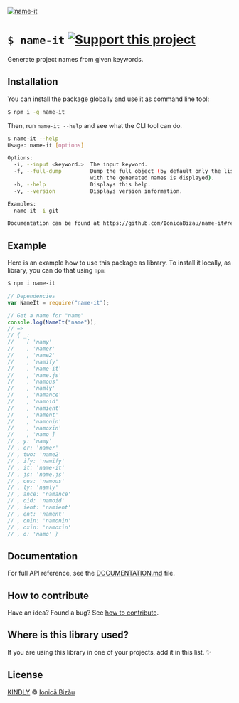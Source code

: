 [![name-it](http://i.imgur.com/VhsfveB.png)](#)

# `$ name-it` [![Support this project][donate-now]][paypal-donations]

Generate project names from given keywords.

## Installation

You can install the package globally and use it as command line tool:

```sh
$ npm i -g name-it
```

Then, run `name-it --help` and see what the CLI tool can do.

```sh
$ name-it --help
Usage: name-it [options]

Options:
  -i, --input <keyword.>  The input keyword.                            
  -f, --full-dump         Dump the full object (by default only the list
                          with the generated names is displayed).       
  -h, --help              Displays this help.                           
  -v, --version           Displays version information.                 

Examples:
  name-it -i git

Documentation can be found at https://github.com/IonicaBizau/name-it#readme
```

## Example

Here is an example how to use this package as library. To install it locally, as library, you can do that using `npm`:

```sh
$ npm i name-it
```

```js
// Dependencies
var NameIt = require("name-it");

// Get a name for "name"
console.log(NameIt("name"));
// =>
// { _:
//    [ 'namy'
//    , 'namer'
//    , 'name2'
//    , 'namify'
//    , 'name-it'
//    , 'name.js'
//    , 'namous'
//    , 'namly'
//    , 'namance'
//    , 'namoid'
//    , 'namient'
//    , 'nament'
//    , 'namonin'
//    , 'namoxin'
//    , 'namo ]
// , y: 'namy'
// , er: 'namer'
// , two: 'name2'
// , ify: 'namify'
// , it: 'name-it'
// , js: 'name.js'
// , ous: 'namous'
// , ly: 'namly'
// , ance: 'namance'
// , oid: 'namoid'
// , ient: 'namient'
// , ent: 'nament'
// , onin: 'namonin'
// , oxin: 'namoxin'
// , o: 'namo' }
```

## Documentation

For full API reference, see the [DOCUMENTATION.md][docs] file.

## How to contribute
Have an idea? Found a bug? See [how to contribute][contributing].

## Where is this library used?
If you are using this library in one of your projects, add it in this list. :sparkles:

## License

[KINDLY][license] © [Ionică Bizău][website]

[license]: http://ionicabizau.github.io/kindly-license/?author=Ionic%C4%83%20Biz%C4%83u%20%3Cbizauionica@gmail.com%3E&year=2015

[website]: http://ionicabizau.net
[paypal-donations]: https://www.paypal.com/cgi-bin/webscr?cmd=_s-xclick&hosted_button_id=RVXDDLKKLQRJW
[donate-now]: http://i.imgur.com/6cMbHOC.png

[contributing]: /CONTRIBUTING.md
[docs]: /DOCUMENTATION.md